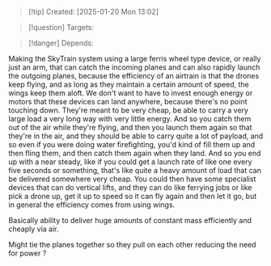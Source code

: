 
>[!tip] Created: [2025-01-20 Mon 13:02]

>[!question] Targets: 

>[!danger] Depends: 

Making the SkyTrain system using a large ferris wheel type device, or really just an arm, that can catch the incoming planes and can also rapidly launch the outgoing planes, because the efficiency of an airtrain is that the drones keep flying, and as long as they maintain a certain amount of speed, the wings keep them aloft. We don't want to have to invest enough energy or motors that these devices can land anywhere, because there's no point touching down. They're meant to be very cheap, be able to carry a very large load a very long way with very little energy. And so you catch them out of the air while they're flying, and then you launch them again so that they're in the air, and they should be able to carry quite a lot of payload, and so even if you were doing water firefighting, you'd kind of fill them up and then fling them, and then catch them again when they land. And so you end up with a near steady, like if you could get a launch rate of like one every five seconds or something, that's like quite a heavy amount of load that can be delivered somewhere very cheap. You could then have some specialist devices that can do vertical lifts, and they can do like ferrying jobs or like pick a drone up, get it up to speed so it can fly again and then let it go, but in general the efficiency comes from using wings.

Basically ability to deliver huge amounts of constant mass efficiently and cheaply via air.

Might tie the planes together so they pull on each other reducing the need for power ?